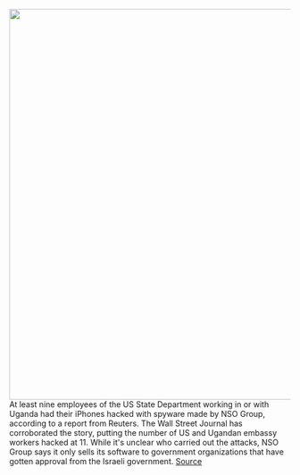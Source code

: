 <img src='https://cdn.vox-cdn.com/thumbor/aE8jmk3NNHkYPso679bLBWuVYK4=/0x0:2040x1360/1200x800/filters:focal(857x517:1183x843)/cdn.vox-cdn.com/uploads/chorus_image/image/70225456/acastro_170621_1777_0006_v4.0.jpg' width='700px' /><br/>
At least nine employees of the US State Department working in or with Uganda had their iPhones hacked with spyware made by NSO Group, according to a report from Reuters. The Wall Street Journal has corroborated the story, putting the number of US and Ugandan embassy workers hacked at 11. While it's unclear who carried out the attacks, NSO Group says it only sells its software to government organizations that have gotten approval from the Israeli government.
<a href='https://www.theverge.com/2021/12/3/22816068/us-state-department-officials-nso-pegasus-uganda-government-spyware'> Source <a/>